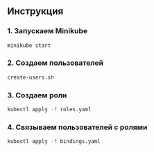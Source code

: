 ## Инструкция

### 1. Запускаем Minikube

```bash
minikube start
```
### 2. Создаем пользователей

```bash
create-users.sh
```

### 3. Создаем роли

```bash
kubectl apply -f roles.yaml
```

### 4. Связываем пользователей с ролями

```bash
kubectl apply -f bindings.yaml
```